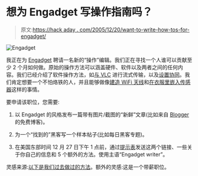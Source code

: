 # 想为 Engadget 写操作指南吗？

> 原文:[https://hack aday . com/2005/12/20/want-to-write-how-tos-for-engadget/](https://hackaday.com/2005/12/20/want-to-write-how-tos-for-engadget/)

![Engadget](../Images/293bff572ea6ca9ef197128aec9b1362.png)

我正在为 [Engadget](http://www.engadget.com) 聘请一名新的“操作”编辑。我们正在寻找一个人谁可以贡献至少 2 个月如何做。原始的操作方法可以涵盖硬件、软件以及两者之间的任何内容。我们已经介绍了软件操作方法，如[与 VLC](http://www.engadget.com/entry/1234000910070121/) 进行流式传输，以及[设置协同](http://www.engadget.com/entry/1234000190053747/)。我们肯定想要一个不怕烙铁的人，并且能够做像[建造 WiFi 天线](http://www.engadget.com/entry/1234000830068005/)和[在衣服里嵌入传感器](http://www.engadget.com/entry/1234000953058578/)这样的事情。

要申请该职位，您需要:

1.  以 Engadget 的风格发布一篇带有图片/截图的“新鲜”文章(比如来自 [Blogger](http://www.blogger.com/start) 的免费博客)。

2.  为一个“找到的”黑客写一个样本帖子(比如每日黑客专题)。

3.  在美国东部时间 12 月 27 日下午 1 点前，通过[提示表](http://www.hackaday.com/tips)发送这两个链接、一些关于你自己的信息和 5 个额外的方法。使用主语“Engadget writer”。

灵感来源:[以下是我们过去做过的方法](http://www.google.com/search?hl=en&q=site%3Aengadget.com+how-to)。额外的灵感:这是一个带薪职位。